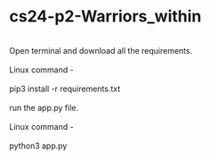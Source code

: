 # cs24-p2-Warriors_within

<br>
Open terminal and download all the requirements.
</br>
<br>
Linux command - 
</br>
<br>
pip3 install -r requirements.txt
</br>
<br>
run the app.py file.
</br>
<br>
Linux command - 
</br>
<br>
python3 app.py
</br>


